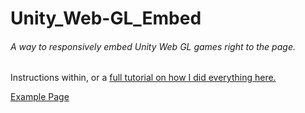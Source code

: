 
# Unity_Web-GL_Embed
<h6>A way to responsively embed Unity Web GL games right to the page.</h6>

<p>
Instructions within, or a <a href="http://www.littleraingames.com/tutorials/unity_webgl_embedding/index.html"> full tutorial on how I did everything here.</a>
  </p>
<p>
<a href="https://www.littleraingames.com/tutorials/unity_webgl_embedding/WebGL_example/Page_With_Game/index.html"> Example Page
  </p>
